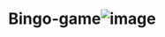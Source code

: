 # Bingo-game![image](https://user-images.githubusercontent.com/98002602/232836506-cd79f0e9-0d18-4eaa-b0ef-28d7cd1f9178.png)
